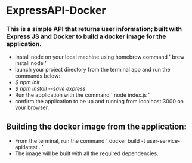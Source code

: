 # ExpressAPI-Docker
### This is a simple API that returns user information; built with Express JS and Docker to build a docker image for the application.
* Install node on your local machine using homebrew command ' brew install node '
* launch your project directory from the terminal app and run the commands below:
* _$ npm init_
* _$ npm install --save express_
* Run the application with the command ' node index.js '
* confirm the application to be up and running from localhost:3000 on your browser.

## Building the docker image from the application:
* From the terminal, run the command ' docker build -t user-service-api:latest . '
* The image will be built with all the required dependencies.
